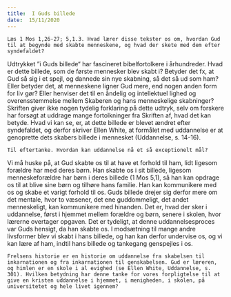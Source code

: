 ```yaml
---
title:  I Guds billede
date:  15/11/2020
---
```


`Læs 1 Mos 1,26-27; 5,1.3. Hvad lærer disse tekster os om, hvordan Gud til at begynde med skabte menneskene, og hvad der skete med dem efter syndefaldet?`

Udtrykket ”i Guds billede“ har fascineret bibelfortolkere i århundreder. Hvad er dette billede, som de første mennesker blev skabt i? Betyder det fx, at Gud så sig i et spejl, og dannede sin nye skabning, så det så ud som ham? Eller betyder det, at menneskene ligner Gud mere, end nogen anden form for liv gør? Eller henviser det til en åndelig og intellektuel lighed og overensstemmelse mellem Skaberen og hans menneskelige skabninger? Skriften giver ikke nogen tydelig forklaring på dette udtryk, selv om forskere har forsøgt at uddrage mange fortolkninger fra Skriften af, hvad det kan betyde. Hvad vi kan se, er, at dette billede er blevet ændret efter syndefaldet, og derfor skriver Ellen White, at formålet med uddannelse er at genoprette dets skabers billede i mennesket (Uddannelse, s. 14-16).

`Til eftertanke. Hvordan kan uddannelse nå et så exceptionelt mål?`

Vi må huske på, at Gud skabte os til at have et forhold til ham, lidt ligesom forældre har med deres børn. Han skabte os i sit billede, ligesom menneskeforældre har børn i deres billede (1 Mos 5,1), så han kan opdrage os til at blive sine børn og tilhøre hans familie. Han kan kommunikere med os og skabe et varigt forhold til os. Guds billede drejer sig derfor mere om det mentale, hvor to væsener, det ene guddommeligt, det andet menneskeligt, kan kommunikere med hinanden. Det er, hvad der sker i uddannelse, først i hjemmet mellem forældre og børn, senere i skolen, hvor lærerne overtager opgaven. Det er tydeligt, at denne uddannelsesproces var Guds hensigt, da han skabte os. I modsætning til mange andre livsformer blev vi skabt i hans billede, og han kan derfor undervise os, og vi kan lære af ham, indtil hans billede og tankegang genspejles i os.

`Frelsens historie er en historie om uddannelse fra skabelsen til inkarnationen og fra inkarnationen til genskabelsen. Gud er læreren, og himlen er en skole i al evighed (se Ellen White, Uddannelse, s. 301). Hvilken betydning har denne tanke for vores forpligtelse til at give en kristen uddannelse i hjemmet, i menigheden, i skolen, på universitetet og hele livet igennem?`